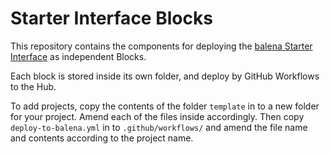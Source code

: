 # Starter Interface Blocks

This repository contains the components for deploying the [balena Starter Interface](https://github.com/balena-labs-research/starter-interface) as independent Blocks.

Each block is stored inside its own folder, and deploy by GitHub Workflows to the Hub.

To add projects, copy the contents of the folder `template` in to a new folder for your project. Amend each of the files inside accordingly. Then copy `deploy-to-balena.yml` in to `.github/workflows/` and amend the file name and contents according to the project name.
